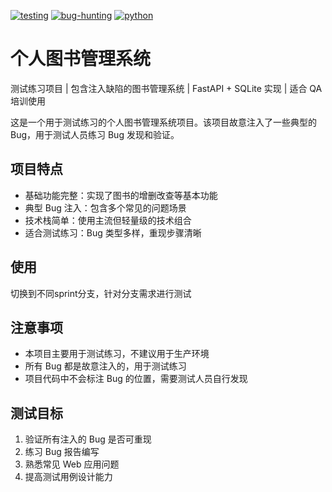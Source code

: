 [![testing](https://img.shields.io/badge/topic-testing-blue)]()
[![bug-hunting](https://img.shields.io/badge/topic-bug__hunting-red)]()
[![python](https://img.shields.io/badge/topic-python-green)]()



# 个人图书管理系统

测试练习项目 | 包含注入缺陷的图书管理系统 | FastAPI + SQLite 实现 | 适合 QA 培训使用

这是一个用于测试练习的个人图书管理系统项目。该项目故意注入了一些典型的 Bug，用于测试人员练习 Bug 发现和验证。

## 项目特点

- 基础功能完整：实现了图书的增删改查等基本功能
- 典型 Bug 注入：包含多个常见的问题场景
- 技术栈简单：使用主流但轻量级的技术组合
- 适合测试练习：Bug 类型多样，重现步骤清晰


## 使用

切换到不同sprint分支，针对分支需求进行测试

## 注意事项

- 本项目主要用于测试练习，不建议用于生产环境
- 所有 Bug 都是故意注入的，用于测试练习
- 项目代码中不会标注 Bug 的位置，需要测试人员自行发现

## 测试目标

1. 验证所有注入的 Bug 是否可重现
2. 练习 Bug 报告编写
3. 熟悉常见 Web 应用问题
4. 提高测试用例设计能力 